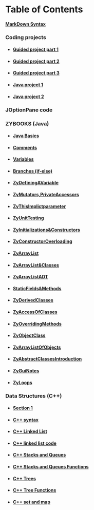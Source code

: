 


# Table of Contents 

 #### [MarkDown Syntax]( https://github.com/KennyH1886/Notes-Complete-edition/blob/master/Topics/MarkDownSyntax.md)

 ### Coding projects 
-  #### [Guided project part 1](https://github.com/KennyH1886/Notes-Complete-edition/tree/master/csc216-GP1-001-113-main/Wolfscheduler)
-  #### [Guided project part 2](https://github.com/KennyH1886/Notes-Complete-edition/tree/master/csc216-GP2-001-113-main/Wolfscheduler)
-  #### [Guided project part 3](https://github.com/KennyH1886/Notes-Complete-edition/tree/master/csc216-GP3-001-113-main/Wolfscheduler)
-  #### [Java project 1](https://github.com/KennyH1886/Notes-Complete-edition/tree/master/csc216-P1-001-113)
-  #### [Java project 2](https://github.com/KennyH1886/Notes-Complete-edition/tree/master/csc216-p2-T-27-main)


### JOptionPane code
<!-- - #### [JOptionPaneAreaCalculator]() -->


### ZYBOOKS (Java)
- #### [Java Basics](https://github.com/KennyH1886/Notes-Complete-edition/blob/master/Topics/JavaBasics.md)
- #### [Comments](https://github.com/KennyH1886/Notes-Complete-edition/blob/master/Topics/ZyComments.md)
- #### [Variables](https://github.com/KennyH1886/Notes-Complete-edition/blob/master/Topics/ZyVariables.md)
- #### [Branches (if-else)](https://github.com/KennyH1886/Notes-Complete-edition/blob/master/Topics/ZyIfElseBranches.md)
- #### [ZyDefiningAVariable](https://github.com/KennyH1886/Notes-Complete-edition/blob/master/Topics/ZyDefiningAVariable.md)
- #### [ZyMutators,PrivateAccessors](https://github.com/KennyH1886/Notes-Complete-edition/blob/master/Topics/ZyMutators%2CPrivateAccessors.md)
- #### [ZyThisImplictparameter](https://github.com/KennyH1886/Notes-Complete-edition/blob/master/Topics/ZyThisImplictparameter.md)
- #### [ZyUnitTesting](https://github.com/KennyH1886/Notes-Complete-edition/blob/master/Topics/ZyUnitTesting.md)
- #### [ZyInitializations&Constructors](https://github.com/KennyH1886/Notes-Complete-edition/blob/master/Topics/ZyInitializations%26Constructors.md)
- #### [ZyConstructorOverloading](https://github.com/KennyH1886/Notes-Complete-edition/blob/master/Topics/ZyConstructorOverloading.md)
- #### [ZyArrayList](https://github.com/KennyH1886/Notes-Complete-edition/blob/master/Topics/ZyArrayList.md)
- #### [ZyArrayList&Classes](https://github.com/KennyH1886/Notes-Complete-edition/blob/master/Topics/ZyArrayList%26Classes.md)
- #### [ZyArrayListADT](https://github.com/KennyH1886/Notes-Complete-edition/blob/master/Topics/ZyArrayListADT.md)
- #### [StaticFields&Methods](https://github.com/KennyH1886/Notes-Complete-edition/blob/master/Topics/ZyStaticField%26Methods.md)
- #### [ZyDerivedClasses](https://github.com/KennyH1886/Notes-Complete-edition/blob/master/Topics/ZyDerivedClasses.md)
- #### [ZyAccessOfClasses](https://github.com/KennyH1886/Notes-Complete-edition/blob/master/Topics/ZyAccessOfClasses.md)
- #### [ZyOverridingMethods](https://github.com/KennyH1886/Notes-Complete-edition/blob/master/Topics/ZyOverridingMethods.md)
- #### [ZyObjectClass](https://github.com/KennyH1886/Notes-Complete-edition/blob/master/Topics/ZyObjectClass.md)
- #### [ZyArrayListOfObjects](https://github.com/KennyH1886/Notes-Complete-edition/blob/master/Topics/ZyArrayListOfObjects.md)
- #### [ZyAbstractClassesIntroduction](https://github.com/KennyH1886/Notes-Complete-edition/blob/master/Topics/ZyAbstractClassesIntroduction.md)
- #### [ZyGuiNotes](https://github.com/KennyH1886/Notes-Complete-edition/blob/master/Topics/ZyGuiNotes.md)
- #### [ZyLoops](https://github.com/KennyH1886/Notes-Complete-edition/blob/master/Topics/ZyLoops.md)





### Data Structures (C++) 

- #### [Section 1]()

- #### [C++ syntax]()

- #### [C++ Linked List](https://github.com/KennyH1886/Notes-Complete-edition/blob/master/Topics/lecture9(LinkedList).md)


- #### [C++ linked list code ](https://github.com/KennyH1886/Notes-Complete-edition/blob/master/C%2B%2B_LinkedListFunctions.cpp)

- #### [C++ Stacks and Queues  ](https://github.com/KennyH1886/Notes-Complete-edition/blob/master/C%2B%2BStacks_Queues.md)

- #### [C++ Stacks and Queues Functions ](https://github.com/KennyH1886/Notes-Complete-edition/blob/master/Stacks_Queues_Functions.cpp)

- #### [C++ Trees ](https://github.com/KennyH1886/Notes-Complete-edition/blob/master/C%2B%2B_Trees.md)

- #### [C++ Tree Functions ](https://github.com/KennyH1886/Notes-Complete-edition/blob/master/C%2B%2B_Trees_Functions.cpp)

- #### [C++ set and map]()